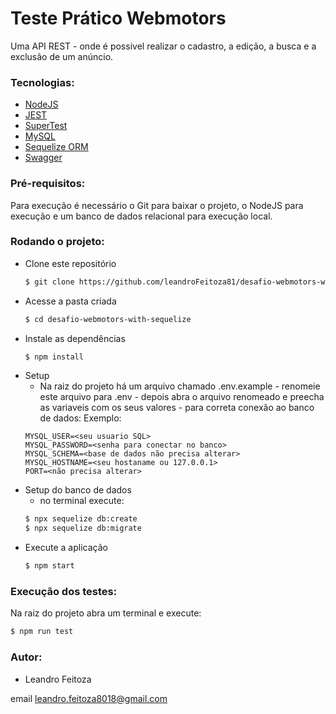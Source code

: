 # Teste Prático Webmotors

Uma API REST - onde é possivel realizar o cadastro, a edição, a busca e a exclusão de um anúncio.

### Tecnologias:

- [NodeJS](https://nodejs.org/en/)
- [JEST](https://jestjs.io/pt-BR/)
- [SuperTest](https://github.com/visionmedia/supertest#readme)
- [MySQL](https://www.mysql.com/)
- [Sequelize ORM](https://sequelize.org/master/)
- [Swagger](https://www.npmjs.com/package/swagger-autogen)

### Pré-requisitos:

Para execução é necessário o Git para baixar o projeto, o NodeJS para execução e um banco de dados relacional para execução local.

### Rodando o projeto:

- Clone este repositório
  ```bash
  $ git clone https://github.com/leandroFeitoza81/desafio-webmotors-with-sequelize
  ```
- Acesse a pasta criada
  ```bash
  $ cd desafio-webmotors-with-sequelize
  ```
- Instale as dependências
  ```bash
  $ npm install
  ```
- Setup
  - Na raiz do projeto há um arquivo chamado .env.example - renomeie este arquivo para .env - depois abra o arquivo renomeado e preecha as variaveis com os seus valores - para correta conexão ao banco de dados:
    Exemplo:
  ```console
  MYSQL_USER=<seu usuario SQL>
  MYSQL_PASSWORD=<senha para conectar no banco>
  MYSQL_SCHEMA=<base de dados não precisa alterar>
  MYSQL_HOSTNAME=<seu hostaname ou 127.0.0.1>
  PORT=<não precisa alterar>
  ```
- Setup do banco de dados
  - no terminal execute:
  ```bash
  $ npx sequelize db:create
  $ npx sequelize db:migrate
  ```
- Execute a aplicação
  ```bash
  $ npm start
  ```

### Execução dos testes:

Na raiz do projeto abra um terminal e execute:

```bash
$ npm run test
```

### Autor:

- Leandro Feitoza

email leandro.feitoza8018@gmail.com
